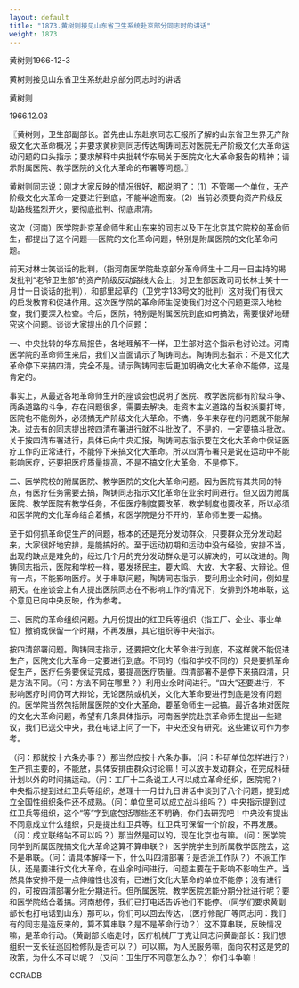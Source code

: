 ```yaml
---
layout: default
title: "1873.黄树则接见山东省卫生系统赴京部分同志时的讲话"
weight: 1873
---
```


黄树则1966-12-3

黄树则接见山东省卫生系统赴京部分同志时的讲话

黄树则

1966.12.03

〖黄树则，卫生部副部长。首先由山东赴京同志汇报所了解的山东省卫生界无产阶级文化大革命概况；并要求黄树则同志传达陶铸同志对医院无产阶级文化大革命运动问题的口头指示；要求解释中央批转华东局关于医院文化大革命报告的精神；请示附属医院、教学医院的文化大革命的布署等问题。〗

黄树则同志说：刚才大家反映的情况很好，都说明了：（1）不管哪一个单位，无产阶级文化大革命一定要进行到底，不能半途而废。（2）当前必须要向资产阶级反动路线猛烈开火，要彻底批判、彻底肃清。

这次（河南）医学院赴京革命师生和山东来的同志以及正在北京其它院校的革命师生，都提出了这个问题──医院的文化革命问题，特别是附属医院的文化革命问题。

前天对林士笑谈话的批判，（指河南医学院赴京部分革命师生十二月一日主持的揭发批判“老爷卫生部”的资产阶级反动路线大会上，对卫生部医政司司长林士笑十一月廿一日谈话的批判），和部里起草的（卫党字133号文的批判）这对我们有很大的启发教育和促进作用。这次医学院的革命师生促使我们对这个问题更深入地检查，我们要深入检查。今后，医院，特别是附属医院到底如何搞法，需要很好地研究这个问题。谈谈大家提出的几个问题：

一、中央批转的华东局报告，各地理解不一样，卫生部对这个指示也讨论过。河南医学院的革命师生来后，我们又当面请示了陶铸同志。陶铸同志指示：不是文化大革命停下来搞四清，完全不是。请示陶铸同志后更加明确文化大革命不能停，这是肯定的。

事实上，从最近各地革命师生开的座谈会也说明了医院、教学医院都有阶级斗争、两条道路的斗争，存在问题很多，需要去解决。走资本主义道路的当权派要打垮，医院也不能例外，必须搞无产阶级文化大革命。不搞，多年来存在的问题就不能解决。过去有的同志提出按四清布署进行就不斗批改了。不是的，一定要搞斗批改。关于按四清布署进行，具体已向中央汇报，陶铸同志指示要在文化大革命中保证医疗工作的正常进行，不能停下来搞文化大革命。所以四清布署只是说在运动中不能影响医疗，还要把医疗质量提高，不是不搞文化大革命，不是停下。

二、医学院校的附属医院、教学医院的文化大革命问题。因为医院有其共同的特点，有医疗任务需要去搞，陶铸同志指示文化革命在业余时间进行。但又因为附属医院、教学医院有教学任务，不但医疗制度要改革，教学制度也要改革，所以必须和医学院的文化革命结合着搞，和医学院是分不开的，革命师生要一起搞。

至于如何抓革命促生产的问题，根本的还是充分发动群众，只要群众充分发动起来，大家很好地安排，是能搞好的。至于运动初期和运动中没有经验，安排不当，出现的缺点是难免的，经过几个月的充分发动群众是可以解决的，可以改进的。陶铸同志指示，医院和学校一样，要发扬民主，要大鸣、大放、大字报、大辩论。但有一点，不能影响医疗。关于串联问题，陶铸同志指示，要利用业余时间，例如星期天。在座谈会上有人提出医院同志在不影响工作的情况下，安排到外地串联，这个意见已向中央反映，作为参考。

三、医院的革命组织问题。九月份提出的红卫兵等组织（指工厂、企业、事业单位）撤销或保留一个时期，不再发展，其它组织等中央指示。

按四清部署问题。陶铸同志指示，还要把文化大革命进行到底，不这样就不能促进生产，医院文化大革命一定要进行到底。不同的（指和学校不同的）只是要抓革命促生产，医疗任务要保证完成，要提高医疗质量。四清部署不是停下来搞四清，只是方法不同。（问：方法不同在哪里？）利用业余时间进行。“四大”还要进行，不影响医疗时间仍可大辩论，无论医院或机关，文化大革命要进行到底是没有问题的。医学院当然包括附属医院的文化大革命，要革命师生一起搞。最近各地对医院的文化大革命问题，希望有几条具体指示，河南医学院赴京革命师生提出一些建议，我们已送交中央，我在电话上问了一下，中央还没有研究。这些建议可作为参考。

（问：那就按十六条办事？）那当然应按十六条办事。（问：科研单位怎样进行？）生产抓主要的，不能放，具体安排由群众讨论嘛！可以放手发动群众，在完成科研计划以外的时间搞运动。（问：工厂十二条说工人可以成立革命组织，医院呢？）中央指示提到过红卫兵等组织，总理十一月廿九日讲话中谈到了八个问题，提到成立全国性组织条件还不成熟。（问：单位里可以成立战斗组吗？）中央指示提到过红卫兵等组织，这个“等”字到底包括哪些还不明确，你们去研究吧！中央没有提出不同意成立什么组织，只是提出红卫兵等。红卫兵可保留一个阶段，不再发展。（问：成立联络站不可以吗？）那当然是可以的，现在北京也有嘛。（问：医学院同学到所属医院搞文化大革命这算不算串联？）医学院学生到所属教学医院去，这不是串联。（问：请具体解释一下，什么叫四清部署？是否派工作队？）不派工作队，还是要进行文化大革命，在业余时间进行，问题主要在于影响不影响生产。当然具体安排不是一点伸缩性也没有，已进行文化大革命的单位不能停；没有进行的，可按四清部署分批分期进行。但所属医院、教学医院怎能分期分批进行呢？要和医学院结合着搞。河南想停，我们已打电话告诉他们不能停。（同学们要求黄副部长也打电话到山东）那可以，你们可以回去传达，（医疗修配厂等同志问：我们有的同志是造反来的，算不算串联？是不是革命行动？）这不算串联，反映情况嘛，是革命行动。（黄副部长临走时，医疗机械厂丁克让同志问黄副部长：我们想组织一支长征巡回检修队是否可以？）可以嘛，为人民服务嘛，面向农村这是党的政策，为什么不可以呢？（又问：卫生厅不同意怎么办？）你们斗争嘛！

CCRADB

